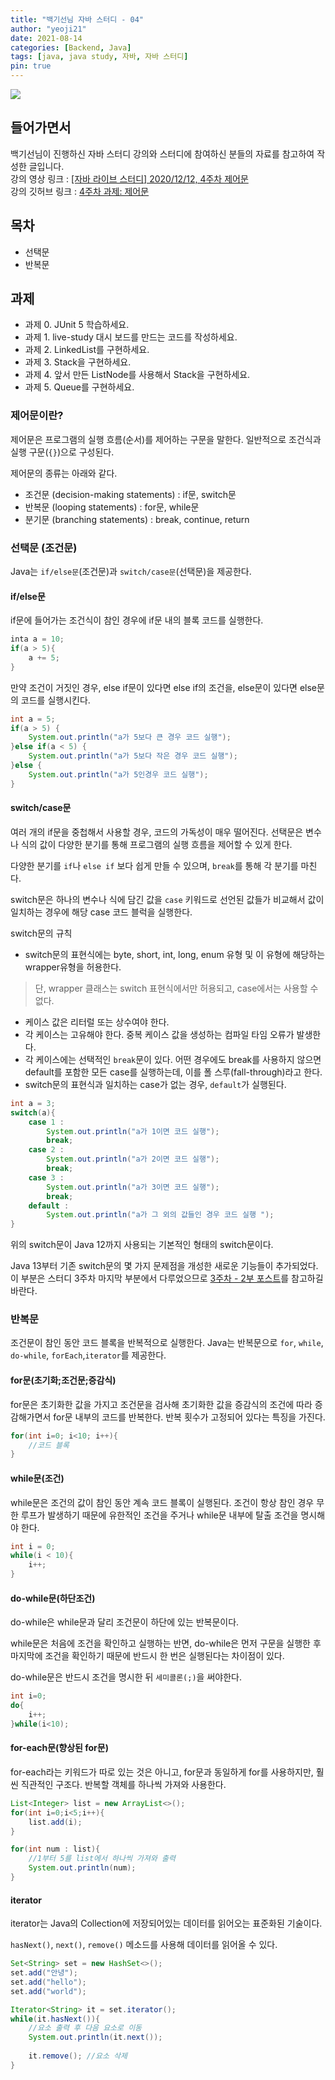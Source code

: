```yaml
---
title: "백기선님 자바 스터디 - 04"
author: "yeoji21"
date: 2021-08-14
categories: [Backend, Java]
tags: [java, java study, 자바, 자바 스터디]
pin: true
---
```


<img src="https://media.vlpt.us/images/inhalin/post/b48b4cd3-619b-4bf4-939c-d3546dd2ec01/whiteship.png">

## 들어가면서
백기선님이 진행하신 자바 스터디 강의와 스터디에 참여하신 분들의 자료를 참고하여 작성한 글입니다.  
강의 영상 링크 : [[자바 라이브 스터디] 2020/12/12, 4주차 제어문
](https://www.youtube.com/watch?v=jXGTAF7qf5I&list=PLfI752FpVCS96fSsQe2E3HzYTgdmbz6LU&index=8)  
강의 깃허브 링크 : [4주차 과제: 제어문](https://github.com/whiteship/live-study/issues/4)

## 목차
- 선택문
- 반복문

## 과제 
- 과제 0. JUnit 5 학습하세요.
- 과제 1. live-study 대시 보드를 만드는 코드를 작성하세요.
- 과제 2. LinkedList를 구현하세요.
- 과제 3. Stack을 구현하세요.
- 과제 4. 앞서 만든 ListNode를 사용해서 Stack을 구현하세요.
- 과제 5. Queue를 구현하세요.

### 제어문이란?
제어문은 프로그램의 실행 흐름(순서)를 제어하는 구문을 말한다. 일반적으로 조건식과 실행 구문(`{}`)으로 구성된다.  

제어문의 종류는 아래와 같다.  
- 조건문 (decision-making statements) : if문, switch문
- 반복문 (looping statements) : for문, while문
- 분기문 (branching statements) : break, continue, return

### **선택문 (조건문)**
Java는 `if/else문`(조건문)과 `switch/case문`(선택문)을 제공한다.  

#### **if/else문**
if문에 들어가는 조건식이 참인 경우에 if문 내의 블록 코드를 실행한다.  
```java
inta a = 10;
if(a > 5){
    a += 5;
}
```
만약 조건이 거짓인 경우, else if문이 있다면 else if의 조건을, else문이 있다면 else문의 코드를 실행시킨다.  

```java
int a = 5;
if(a > 5) {
	System.out.println("a가 5보다 큰 경우 코드 실행");
}else if(a < 5) {
	System.out.println("a가 5보다 작은 경우 코드 실행");
}else {
	System.out.println("a가 5인경우 코드 실행");
}
```

#### **switch/case문**

여러 개의 if문을 중첩해서 사용할 경우, 코드의 가독성이 매우 떨어진다. 선택문은 변수나 식의 값이 다양한 분기를 통해 프로그램의 실행 흐름을 제어할 수 있게 한다.  

다양한 분기를 `if`나 `else if` 보다 쉽게 만들 수 있으며, `break`를 통해 각 분기를 마친다.  

switch문은 하나의 변수나 식에 담긴 값을 `case` 키워드로 선언된 값들가 비교해서 값이 일치하는 경우에 해당 case 코드 블럭을 실행한다.  

switch문의 규칙  
- switch문의 표현식에는 byte, short, int, long, enum 유형 및 이 유형에 해당하는 wrapper유형을 허용한다.
> 단, wrapper 클래스는 switch 표현식에서만 허용되고, case에서는 사용할 수 없다.

- 케이스 값은 리터럴 또는 상수여야 한다.  
- 각 케이스는 고유해야 한다. 중복 케이스 값을 생성하는 컴파일 타임 오류가 발생한다.  
- 각 케이스에는 선택적인 `break`문이 있다. 어떤 경우에도 break를 사용하지 않으면 default를 포함한 모든 case를 실행하는데, 이를 폴 스루(fall-through)라고 한다.  
- switch문의 표현식과 일치하는 case가 없는 경우, `default`가 실행된다. 

```java
int a = 3;
switch(a){
	case 1 : 
		System.out.println("a가 1이면 코드 실행");
		break;
	case 2 : 
		System.out.println("a가 2이면 코드 실행");
		break;
	case 3 :
		System.out.println("a가 3이면 코드 실행");
		break;
	default : 
		System.out.println("a가 그 외의 값들인 경우 코드 실행 ");
}
```

위의 switch문이 Java 12까지 사용되는 기본적인 형태의 switch문이다.  

Java 13부터 기존 switch문의 몇 가지 문제점을 개성한 새로운 기능들이 추가되었다. 이 부분은 스터디 3주차 마지막 부분에서 다루었으므로 [3주차 - 2부 포스트](https://yeoji21.github.io/posts/javastudy03-02/)를 참고하길 바란다.  


### **반복문**
조건문이 참인 동안 코드 블록을 반복적으로 실행한다. Java는 반복문으로 `for`, `while`, `do-while`, `forEach`,`iterator`를 제공한다.

#### **for문(초기화;조건문;증감식)**
for문은 초기화한 값을 가지고 조건문을 검사해 초기화한 값을 증감식의 조건에 따라 증감해가면서 for문 내부의 코드를 반복한다. 반복 횟수가 고정되어 있다는 특징을 가진다.  

```java
for(int i=0; i<10; i++){
    //코드 블록
}
```

#### **while문(조건)**
while문은 조건의 값이 참인 동안 계속 코드 블록이 실행된다. 조건이 항상 참인 경우 무한 루프가 발생하기 때문에 유한적인 조건을 주거나 while문 내부에 탈출 조건을 명시해야 한다.  

```java
int i = 0;
while(i < 10){
    i++;
}
```

#### **do-while문(하단조건)**
do-while은 while문과 달리 조건문이 하단에 있는 반복문이다.  

while문은 처음에 조건을 확인하고 실행하는 반면, do-while은 먼저 구문을 실행한 후 마지막에 조건을 확인하기 때문에 반드시 한 번은 실행된다는 차이점이 있다.  

do-while문은 반드시 조건을 명시한 뒤 `세미콜론(;)`을 써야한다.

```java
int i=0;
do{
	i++;
}while(i<10);
```

#### **for-each문(향상된 for문)**
for-each라는 키워드가 따로 있는 것은 아니고, for문과 동일하게 for를 사용하지만, 훨씬 직관적인 구조다. 반복할 객체를 하나씩 가져와 사용한다.  


```java
List<Integer> list = new ArrayList<>();
for(int i=0;i<5;i++){
	list.add(i);
}

for(int num : list){
	//1부터 5를 list에서 하나씩 가져와 출력 
	System.out.println(num);
}
```

#### **iterator**
iterator는 Java의 Collection에 저장되어있는 데이터를 읽어오는 표준화된 기술이다.  

`hasNext()`, `next()`, `remove()` 메소드를 사용해 데이터를 읽어올 수 있다. 

```java
Set<String> set = new HashSet<>();
set.add("안녕");
set.add("hello");
set.add("world");

Iterator<String> it = set.iterator();
while(it.hasNext()){
	//요소 출력 후 다음 요소로 이동 
	System.out.println(it.next());
	
	it.remove(); //요소 삭제 
}
```